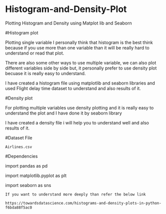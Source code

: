 # Histogram-and-Density-Plot
Plotting Histogram and Density using Matplot lib and Seaborn

#Histogram plot

Plotting single variable I personally think that histogram is the best think because if you use more than one variable than it will be really hard to understand or read that plot. 

There are also some other ways to use multiple variable, we can also plot different variables side by side but, it personally prefer to use density plot becuase it is really easy to understand. 

I have created a histogram file using matplotlib and seaborn libraries and used Flight delay time dataset to understand and also results of it.

#Density plot

For plotting multiple variables use density plotting and it is really easy to understand the plot and I have done it by seaborn library

I have created a density file i will help you to understand well and also results of it.

#Dataset File

    Airlines.csv

#Dependencies

 import pandas as pd

 import matplotlib.pyplot as plt

 import seaborn as sns

    If you want to understand more deeply than refer the below link

    https://towardsdatascience.com/histograms-and-density-plots-in-python-f6bda88f5ac0
